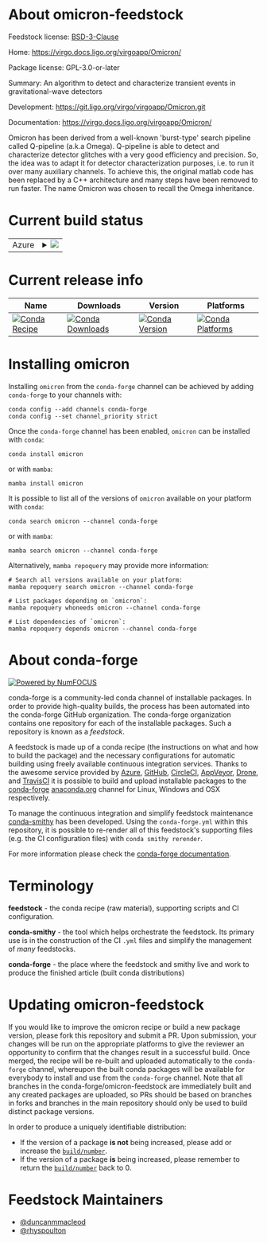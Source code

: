 About omicron-feedstock
=======================

Feedstock license: [BSD-3-Clause](https://github.com/conda-forge/omicron-feedstock/blob/main/LICENSE.txt)

Home: https://virgo.docs.ligo.org/virgoapp/Omicron/

Package license: GPL-3.0-or-later

Summary: An algorithm to detect and characterize transient events in gravitational-wave detectors

Development: https://git.ligo.org/virgo/virgoapp/Omicron.git

Documentation: https://virgo.docs.ligo.org/virgoapp/Omicron/

Omicron has been derived from a well-known 'burst-type' search pipeline
called Q-pipeline (a.k.a Omega).  Q-pipeline is able to detect and
characterize detector glitches with a very good efficiency and precision.
So, the idea was to adapt it for detector characterization purposes,
i.e. to run it over many auxiliary channels.  To achieve this, the
original matlab code has been replaced by a C++ architecture and many
steps have been removed to run faster.  The name Omicron was chosen to
recall the Omega inheritance.


Current build status
====================


<table>
    
  <tr>
    <td>Azure</td>
    <td>
      <details>
        <summary>
          <a href="https://dev.azure.com/conda-forge/feedstock-builds/_build/latest?definitionId=8796&branchName=main">
            <img src="https://dev.azure.com/conda-forge/feedstock-builds/_apis/build/status/omicron-feedstock?branchName=main">
          </a>
        </summary>
        <table>
          <thead><tr><th>Variant</th><th>Status</th></tr></thead>
          <tbody><tr>
              <td>linux_64_root_base6.28.12</td>
              <td>
                <a href="https://dev.azure.com/conda-forge/feedstock-builds/_build/latest?definitionId=8796&branchName=main">
                  <img src="https://dev.azure.com/conda-forge/feedstock-builds/_apis/build/status/omicron-feedstock?branchName=main&jobName=linux&configuration=linux%20linux_64_root_base6.28.12" alt="variant">
                </a>
              </td>
            </tr><tr>
              <td>linux_64_root_base6.30.4</td>
              <td>
                <a href="https://dev.azure.com/conda-forge/feedstock-builds/_build/latest?definitionId=8796&branchName=main">
                  <img src="https://dev.azure.com/conda-forge/feedstock-builds/_apis/build/status/omicron-feedstock?branchName=main&jobName=linux&configuration=linux%20linux_64_root_base6.30.4" alt="variant">
                </a>
              </td>
            </tr><tr>
              <td>linux_aarch64_root_base6.28.12</td>
              <td>
                <a href="https://dev.azure.com/conda-forge/feedstock-builds/_build/latest?definitionId=8796&branchName=main">
                  <img src="https://dev.azure.com/conda-forge/feedstock-builds/_apis/build/status/omicron-feedstock?branchName=main&jobName=linux&configuration=linux%20linux_aarch64_root_base6.28.12" alt="variant">
                </a>
              </td>
            </tr><tr>
              <td>linux_aarch64_root_base6.30.4</td>
              <td>
                <a href="https://dev.azure.com/conda-forge/feedstock-builds/_build/latest?definitionId=8796&branchName=main">
                  <img src="https://dev.azure.com/conda-forge/feedstock-builds/_apis/build/status/omicron-feedstock?branchName=main&jobName=linux&configuration=linux%20linux_aarch64_root_base6.30.4" alt="variant">
                </a>
              </td>
            </tr><tr>
              <td>osx_64_root_base6.28.12</td>
              <td>
                <a href="https://dev.azure.com/conda-forge/feedstock-builds/_build/latest?definitionId=8796&branchName=main">
                  <img src="https://dev.azure.com/conda-forge/feedstock-builds/_apis/build/status/omicron-feedstock?branchName=main&jobName=osx&configuration=osx%20osx_64_root_base6.28.12" alt="variant">
                </a>
              </td>
            </tr><tr>
              <td>osx_64_root_base6.30.4</td>
              <td>
                <a href="https://dev.azure.com/conda-forge/feedstock-builds/_build/latest?definitionId=8796&branchName=main">
                  <img src="https://dev.azure.com/conda-forge/feedstock-builds/_apis/build/status/omicron-feedstock?branchName=main&jobName=osx&configuration=osx%20osx_64_root_base6.30.4" alt="variant">
                </a>
              </td>
            </tr><tr>
              <td>osx_arm64_root_base6.28.12</td>
              <td>
                <a href="https://dev.azure.com/conda-forge/feedstock-builds/_build/latest?definitionId=8796&branchName=main">
                  <img src="https://dev.azure.com/conda-forge/feedstock-builds/_apis/build/status/omicron-feedstock?branchName=main&jobName=osx&configuration=osx%20osx_arm64_root_base6.28.12" alt="variant">
                </a>
              </td>
            </tr><tr>
              <td>osx_arm64_root_base6.30.4</td>
              <td>
                <a href="https://dev.azure.com/conda-forge/feedstock-builds/_build/latest?definitionId=8796&branchName=main">
                  <img src="https://dev.azure.com/conda-forge/feedstock-builds/_apis/build/status/omicron-feedstock?branchName=main&jobName=osx&configuration=osx%20osx_arm64_root_base6.30.4" alt="variant">
                </a>
              </td>
            </tr>
          </tbody>
        </table>
      </details>
    </td>
  </tr>
</table>

Current release info
====================

| Name | Downloads | Version | Platforms |
| --- | --- | --- | --- |
| [![Conda Recipe](https://img.shields.io/badge/recipe-omicron-green.svg)](https://anaconda.org/conda-forge/omicron) | [![Conda Downloads](https://img.shields.io/conda/dn/conda-forge/omicron.svg)](https://anaconda.org/conda-forge/omicron) | [![Conda Version](https://img.shields.io/conda/vn/conda-forge/omicron.svg)](https://anaconda.org/conda-forge/omicron) | [![Conda Platforms](https://img.shields.io/conda/pn/conda-forge/omicron.svg)](https://anaconda.org/conda-forge/omicron) |

Installing omicron
==================

Installing `omicron` from the `conda-forge` channel can be achieved by adding `conda-forge` to your channels with:

```
conda config --add channels conda-forge
conda config --set channel_priority strict
```

Once the `conda-forge` channel has been enabled, `omicron` can be installed with `conda`:

```
conda install omicron
```

or with `mamba`:

```
mamba install omicron
```

It is possible to list all of the versions of `omicron` available on your platform with `conda`:

```
conda search omicron --channel conda-forge
```

or with `mamba`:

```
mamba search omicron --channel conda-forge
```

Alternatively, `mamba repoquery` may provide more information:

```
# Search all versions available on your platform:
mamba repoquery search omicron --channel conda-forge

# List packages depending on `omicron`:
mamba repoquery whoneeds omicron --channel conda-forge

# List dependencies of `omicron`:
mamba repoquery depends omicron --channel conda-forge
```


About conda-forge
=================

[![Powered by
NumFOCUS](https://img.shields.io/badge/powered%20by-NumFOCUS-orange.svg?style=flat&colorA=E1523D&colorB=007D8A)](https://numfocus.org)

conda-forge is a community-led conda channel of installable packages.
In order to provide high-quality builds, the process has been automated into the
conda-forge GitHub organization. The conda-forge organization contains one repository
for each of the installable packages. Such a repository is known as a *feedstock*.

A feedstock is made up of a conda recipe (the instructions on what and how to build
the package) and the necessary configurations for automatic building using freely
available continuous integration services. Thanks to the awesome service provided by
[Azure](https://azure.microsoft.com/en-us/services/devops/), [GitHub](https://github.com/),
[CircleCI](https://circleci.com/), [AppVeyor](https://www.appveyor.com/),
[Drone](https://cloud.drone.io/welcome), and [TravisCI](https://travis-ci.com/)
it is possible to build and upload installable packages to the
[conda-forge](https://anaconda.org/conda-forge) [anaconda.org](https://anaconda.org/)
channel for Linux, Windows and OSX respectively.

To manage the continuous integration and simplify feedstock maintenance
[conda-smithy](https://github.com/conda-forge/conda-smithy) has been developed.
Using the ``conda-forge.yml`` within this repository, it is possible to re-render all of
this feedstock's supporting files (e.g. the CI configuration files) with ``conda smithy rerender``.

For more information please check the [conda-forge documentation](https://conda-forge.org/docs/).

Terminology
===========

**feedstock** - the conda recipe (raw material), supporting scripts and CI configuration.

**conda-smithy** - the tool which helps orchestrate the feedstock.
                   Its primary use is in the construction of the CI ``.yml`` files
                   and simplify the management of *many* feedstocks.

**conda-forge** - the place where the feedstock and smithy live and work to
                  produce the finished article (built conda distributions)


Updating omicron-feedstock
==========================

If you would like to improve the omicron recipe or build a new
package version, please fork this repository and submit a PR. Upon submission,
your changes will be run on the appropriate platforms to give the reviewer an
opportunity to confirm that the changes result in a successful build. Once
merged, the recipe will be re-built and uploaded automatically to the
`conda-forge` channel, whereupon the built conda packages will be available for
everybody to install and use from the `conda-forge` channel.
Note that all branches in the conda-forge/omicron-feedstock are
immediately built and any created packages are uploaded, so PRs should be based
on branches in forks and branches in the main repository should only be used to
build distinct package versions.

In order to produce a uniquely identifiable distribution:
 * If the version of a package **is not** being increased, please add or increase
   the [``build/number``](https://docs.conda.io/projects/conda-build/en/latest/resources/define-metadata.html#build-number-and-string).
 * If the version of a package **is** being increased, please remember to return
   the [``build/number``](https://docs.conda.io/projects/conda-build/en/latest/resources/define-metadata.html#build-number-and-string)
   back to 0.

Feedstock Maintainers
=====================

* [@duncanmmacleod](https://github.com/duncanmmacleod/)
* [@rhyspoulton](https://github.com/rhyspoulton/)

